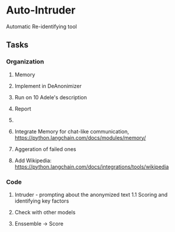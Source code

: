# Auto-Intruder
Automatic Re-identifying tool

## Tasks

### Organization
1. Memory
2. Implement in DeAnonimizer
2. Run on 10 Adele's description
4. Report
5. 
6. Integrate Memory for chat-like communication, https://python.langchain.com/docs/modules/memory/
7. Aggeration of failed ones


8. Add Wikipedia: https://python.langchain.com/docs/integrations/tools/wikipedia

### Code
1. Intruder - prompting about the anonymized text
1.1 Scoring and identifying key factors

2. Check with other models

3. Enssemble -> Score
